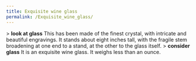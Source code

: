 ```yaml
---
title: Exquisite wine glass
permalink: /Exquisite_wine_glass/
---
```


\> **look at glass**
This has been made of the finest crystal, with intricate and beautiful
engravings. It stands about eight inches tall, with the fragile stem
broadening at one end to a stand, at the other to the glass itself.
\> **consider glass**
It is an exquisite wine glass.
It weighs less than an ounce.
